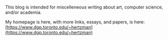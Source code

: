 This blog is intended for miscelleneous writing about art, computer science, and/or academia.

My homepage is here, with more links, essays, and papers, is here: [https://www.dgp.toronto.edu/~hertzman](https://www.dgp.toronto.edu/~hertzman)
